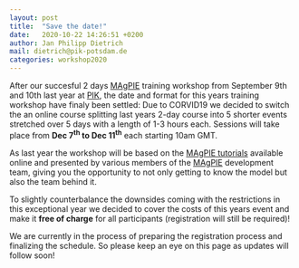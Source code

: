 ```yaml
---
layout: post
title:  "Save the date!"
date:   2020-10-22 14:26:51 +0200
author: Jan Philipp Dietrich
mail: dietrich@pik-potsdam.de
categories: workshop2020
---
```


After our succesful 2 days [MAgPIE] training workshop from September 9th and 10th last year at [PIK], the date and format for this years training workshop have finaly been settled: Due to CORVID19 we decided to switch the an online course splitting last years 2-day course into 5 shorter 
events stretched over 5 days with a length of 1-3 hours each. Sessions will take place from **Dec 7<sup>th</sup> to Dec 11<sup>th</sup>** each starting 10am GMT.

As last year the workshop will be based on the [MAgPIE tutorials] available online and presented by various members of the [MAgPIE] development team, giving you the opportunity to not only getting to know the model but also the team behind it.

To slightly counterbalance the downsides coming with the restrictions in this exceptional year we decided to cover the costs of this years event and make it **free of charge** for all participants (registration will still be required)! 

We are currently in the process of preparing the registration process and finalizing the schedule. So please keep an eye on this page as updates will follow soon!


[PIK]: https://pik-potsdam.de
[MAgPIE]: https://github.com/magpiemodel/magpie
[MAgPIE tutorials]: https://github.com/magpiemodel/tutorials
